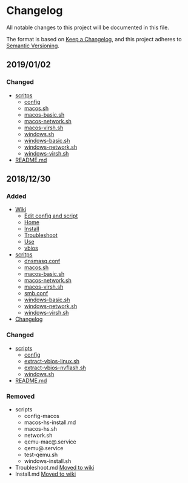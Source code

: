 # Changelog
All notable changes to this project will be documented in this file.

The format is based on [Keep a Changelog](https://keepachangelog.com/en/1.0.0/),
and this project adheres to [Semantic Versioning](https://semver.org/spec/v2.0.0.html).

## 2019/01/02
### Changed
- [scritps](/scripts)
  - [config](/scripts/config)
  - [macos.sh](/scripts/macos.sh)
  - [macos-basic.sh](/scripts/macos-basic.sh)
  - [macos-network.sh](/scripts/macos-network.sh)
  - [macos-virsh.sh](/scripts/macos-virsh.sh)
  - [windows.sh](/scripts/windows.sh)
  - [windows-basic.sh](/scripts/windows-basic.sh)
  - [windows-network.sh](/scripts/windows-network.sh)
  - [windows-virsh.sh](/scripts/windows-virsh.sh)
- [README.md](/README.md)


## 2018/12/30
### Added
- [Wiki](https://gitlab.com/YuriAlek/vfio/wikis/home)
  - [Edit config and script](https://gitlab.com/YuriAlek/vfio/wikis/Edit-config-and-script)
  - [Home](https://gitlab.com/YuriAlek/vfio/wikis/Home)
  - [Install](https://gitlab.com/YuriAlek/vfio/wikis/Install)
  - [Troubleshoot](https://gitlab.com/YuriAlek/vfio/wikis/Troubleshoot)
  - [Use](https://gitlab.com/YuriAlek/vfio/wikis/Use)
  - [vbios](https://gitlab.com/YuriAlek/vfio/wikis/vbios)
- [scritps](/scripts)
  - [dnsmasq.conf](/scripts/dnsmasq.conf)
  - [macos.sh](/scripts/macos.sh)
  - [macos-basic.sh](/scripts/macos-basic.sh)
  - [macos-network.sh](/scripts/macos-network.sh)
  - [macos-virsh.sh](/scripts/macos-virsh.sh)
  - [smb.conf](/scripts/smb.conf)
  - [windows-basic.sh](/scripts/windows-basic.sh)
  - [windows-network.sh](/scripts/windows-network.sh)
  - [windows-virsh.sh](/scripts/windows-virsh.sh)
- [Changelog](/CHANGELOG.md)

### Changed
- [scripts](/scripts)
  - [config](/scripts/config)
  - [extract-vbios-linux.sh](/scripts/extract-vbios-linux.sh)
  - [extract-vbios-nvflash.sh](/scripts/extract-vbios-nvflash.sh)
  - [windows.sh](/scripts/windows.sh)
- [README.md](/README.md)

### Removed
- scripts
  - config-macos
  - macos-hs-install.md
  - macos-hs.sh
  - network.sh
  - qemu-mac@.service
  - qemu@.service
  - test-qemu.sh
  - windows-install.sh
- Troubleshoot.md [Moved to wiki](https://gitlab.com/YuriAlek/vfio/wikis/Troubleshoot)
- Install.md [Moved to wiki](https://gitlab.com/YuriAlek/vfio/wikis/Install)
